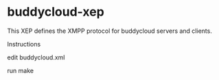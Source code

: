 buddycloud-xep
==============

This XEP defines the XMPP protocol for buddycloud servers and clients.

Instructions

edit buddycloud.xml

run make

